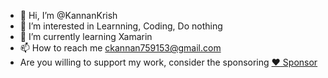 - 👋 Hi, I’m @KannanKrish
- 👀 I’m interested in Learnning, Coding, Do nothing
- 🌱 I’m currently learning Xamarin
- 📫 How to reach me ckannan759153@gmail.com
- Are you willing to support my work, consider the sponsoring [:heart: Sponsor](https://github.com/sponsors/laike9m)
<!---
KannanKrish/KannanKrish is a ✨ special ✨ repository because its `README.md` (this file) appears on your GitHub profile.
You can click the Preview link to take a look at your changes.
--->
